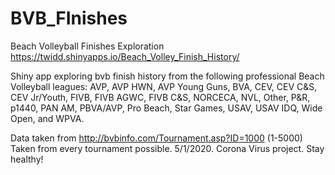# BVB_FInishes
Beach Volleyball Finishes Exploration
https://twidd.shinyapps.io/Beach_Volley_Finish_History/

Shiny app exploring bvb finish history from the following professional Beach Volleyball leagues:
AVP, AVP HWN, AVP Young Guns, BVA, CEV, CEV C&S, CEV Jr/Youth, FIVB, FIVB AGWC, FIVB C&S, NORCECA, NVL, Other, P&R, p1440, PAN AM, PBVA/AVP, Pro Beach, Star Games, USAV, USAV IDQ, Wide Open, and WPVA.

Data taken from http://bvbinfo.com/Tournament.asp?ID=1000 (1-5000)
Taken from every tournament possible. 5/1/2020. Corona Virus project. Stay healthy!
